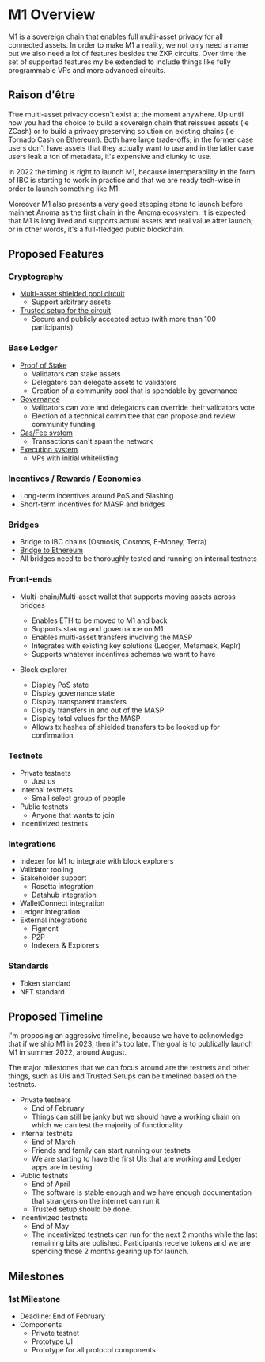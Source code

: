 # M1 Overview

M1 is a sovereign chain that enables full multi-asset privacy for all connected
assets. In order to make M1 a reality, we not only need a name but we also need
a lot of features besides the ZKP circuits. Over time the set of supported
features my be extended to include things like fully programmable VPs and more
advanced circuits.

## Raison d'être

True multi-asset privacy doesn't exist at the moment anywhere. Up until now you
had the choice to build a sovereign chain that reissues assets (ie ZCash) or to
build a privacy preserving solution on existing chains (ie Tornado Cash on
Ethereum). Both have large trade-offs; in the former case users don't have
assets that they actually want to use and in the latter case users leak a ton of
metadata, it's expensive and clunky to use.

In 2022 the timing is right to launch M1, because interoperability in the form 
of IBC is starting to work in practice and that we are ready tech-wise in order
to launch something like M1.

Moreover M1 also presents a very good stepping stone to launch before mainnet
Anoma as the first chain in the Anoma ecosystem. It is expected that M1 is long
lived and supports actual assets and real value after launch; or in other words,
it's a full-fledged public blockchain.

## Proposed Features

### Cryptography

* [Multi-asset shielded pool circuit](m1/masp.md)
  * Support arbitrary assets
* [Trusted setup for the circuit](m1/masp/trusted-setup.md)
  * Secure and publicly accepted setup (with more than 100 participants)

### Base Ledger

* [Proof of Stake](m1/proof-of-stake.md)
  * Validators can stake assets
  * Delegators can delegate assets to validators
  * Creation of a community pool that is spendable by governance
* [Governance](m1/governance.md)
  * Validators can vote and delegators can override their validators vote
  * Election of a technical committee that can propose and review community
    funding
* [Gas/Fee system](m1/fee-system.md)
  * Transactions can't spam the network
* [Execution system](m1/execution-system.md)
  * VPs with initial whitelisting

### Incentives / Rewards / Economics

* Long-term incentives around PoS and Slashing
* Short-term incentives for MASP and bridges

### Bridges

* Bridge to IBC chains (Osmosis, Cosmos, E-Money, Terra)
* [Bridge to Ethereum](m1/ethereum-bridge.md)
* All bridges need to be thoroughly tested and running on internal testnets

### Front-ends

* Multi-chain/Multi-asset wallet that supports moving assets across bridges
  * Enables ETH to be moved to M1 and back
  * Supports staking and governance on M1
  * Enables multi-asset transfers involving the MASP
  * Integrates with existing key solutions (Ledger, Metamask, Keplr)
  * Supports whatever incentives schemes we want to have

* Block explorer
  * Display PoS state
  * Display governance state
  * Display transparent transfers
  * Display transfers in and out of the MASP
  * Display total values for the MASP
  * Allows tx hashes of shielded transfers to be looked up for confirmation

### Testnets

* Private testnets
  * Just us
* Internal testnets
  * Small select group of people
* Public testnets
  * Anyone that wants to join
* Incentivized testnets

### Integrations

* Indexer for M1 to integrate with block explorers
* Validator tooling
* Stakeholder support
  * Rosetta integration
  * Datahub integration
* WalletConnect integration
* Ledger integration
* External integrations
  * Figment
  * P2P
  * Indexers & Explorers

### Standards

* Token standard
* NFT standard

## Proposed Timeline

I'm proposing an aggressive timeline, because we have to acknowledge that if we 
ship M1 in 2023, then it's too late. The goal is to publically launch M1 in
summer 2022, around August.

The major milestones that we can focus around are the testnets and other things,
such as UIs and Trusted Setups can be timelined based on the testnets.

* Private testnets
  * End of February
  * Things can still be janky but we should have a working chain on which we can
    test the majority of functionality
* Internal testnets
  * End of March
  * Friends and family can start running our testnets
  * We are starting to have the first UIs that are working and Ledger apps are
    in testing
* Public testnets
  * End of April
  * The software is stable enough and we have enough documentation that 
    strangers on the internet can run it
  * Trusted setup should be done.
* Incentivized testnets
  * End of May
  * The incentivized testnets can run for the next 2 months while the last 
    remaining bits are polished. Participants receive tokens and we are spending
    those 2 months gearing up for launch.

## Milestones

### 1st Milestone

* Deadline: End of February
* Components
  * Private testnet
  * Prototype UI
  * Prototype for all protocol components
